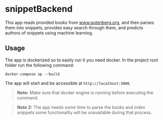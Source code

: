 # snippetBackend

This app reads provided books from www.gutenberg.org, and then parses them into snippets, provides easy search through them, and predicts authors of snippets using machine learning. 

## Usage
The app is dockerized so to easily run it you need docker. In the project root folder run the following command:

	docker-compose up --build
	
The app will start and be accessible at `http://localhost:3000`.

> **Note:** Make sure that docker engine is running before executing the command.

> **Note 2:** The app needs some time to parse the books and index snippets some functionality will be unavailable during that process.
